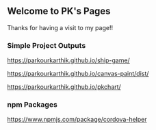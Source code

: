 ## Welcome to PK's Pages

Thanks for having a visit to my page!!

### Simple Project Outputs

https://parkourkarthik.github.io/ship-game/

https://parkourkarthik.github.io/canvas-paint/dist/

https://parkourkarthik.github.io/pkchart/

### npm Packages
https://www.npmjs.com/package/cordova-helper
